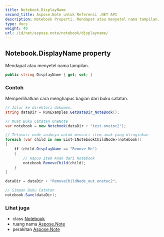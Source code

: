 ```yaml
---
title: Notebook.DisplayName
second_title: Aspose.Note untuk Referensi .NET API
description: Notebook Properti. Mendapat atau menyetel nama tampilan.
type: docs
weight: 40
url: /id/net/aspose.note/notebook/displayname/
---
```

## Notebook.DisplayName property

Mendapat atau menyetel nama tampilan.

```csharp
public string DisplayName { get; set; }
```

### Contoh

Memperlihatkan cara menghapus bagian dari buku catatan.

```csharp
// Jalur ke direktori dokumen.
string dataDir = RunExamples.GetDataDir_NoteBook();

// Muat Buku Catatan OneNote
var notebook = new Notebook(dataDir + "test.onetoc2");

// Telusuri node anaknya untuk mencari item anak yang diinginkan
foreach (var child in new List<INotebookChildNode>(notebook))
{
    if (child.DisplayName == "Remove Me")
    {
        // Hapus Item Anak dari Notebook
        notebook.RemoveChild(child);
    }
}

dataDir = dataDir + "RemoveChildNode_out.onetoc2";

// Simpan Buku Catatan
notebook.Save(dataDir);
```

### Lihat juga

* class [Notebook](../)
* ruang nama [Aspose.Note](../../notebook/)
* perakitan [Aspose.Note](../../../)


